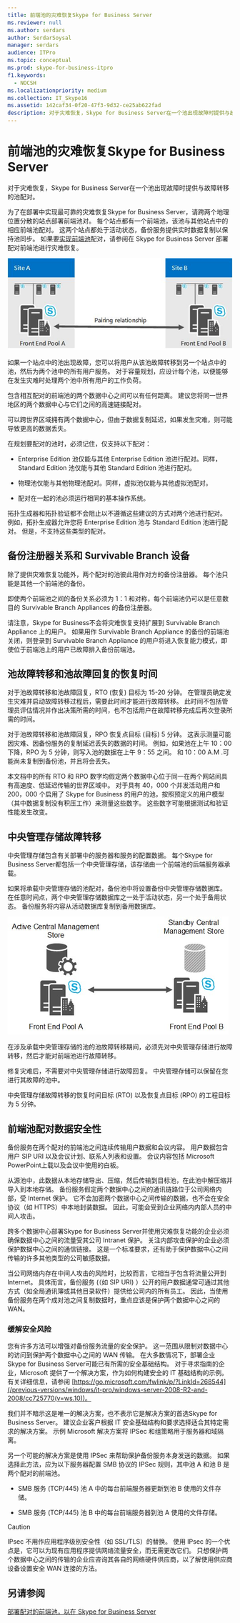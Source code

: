 ```yaml
---
title: 前端池的灾难恢复Skype for Business Server
ms.reviewer: null
ms.author: serdars
author: SerdarSoysal
manager: serdars
audience: ITPro
ms.topic: conceptual
ms.prod: skype-for-business-itpro
f1.keywords:
  - NOCSH
ms.localizationpriority: medium
ms.collection: IT_Skype16
ms.assetid: 142caf34-0f20-47f3-9d32-ce25ab622fad
description: 对于灾难恢复，Skype for Business Server在一个池出现故障时提供与故障转移的池配对。
---
```


# <a name="front-end-pool-disaster-recovery-in-skype-for-business-server"></a>前端池的灾难恢复Skype for Business Server
 
对于灾难恢复，Skype for Business Server在一个池出现故障时提供与故障转移的池配对。
  
为了在部署中实现最可靠的灾难恢复Skype for Business Server，请跨两个地理位置分散的站点部署前端池对。 每个站点都有一个前端池，该池与其他站点中的相应前端池配对。 这两个站点都处于活动状态，备份服务提供实时数据复制以保持池同步。 如果要[实现前端池](../../deploy/deploy-high-availability-and-disaster-recovery/front-end-pools-for-disaster-recovery.md)配对，请参阅在 Skype for Business Server 部署配对前端池进行灾难恢复。
  
![显示两个不同站点中相互配对的前端池。](../../media/f74533c0-a10e-4f18-85a8-b9a008497573.jpg)
  
如果一个站点中的池出现故障，您可以将用户从该池故障转移到另一个站点中的池，然后为两个池中的所有用户服务。 对于容量规划，应设计每个池，以便能够在发生灾难时处理两个池中所有用户的工作负荷。
  
包含相互配对的前端池的两个数据中心之间可以有任何距离。 建议您将同一世界地区的两个数据中心与它们之间的高速链接配对。 
  
可以跨世界区域拥有两个数据中心，但由于数据复制延迟，如果发生灾难，则可能导致更高的数据丢失。
  
在规划要配对的池时，必须记住，仅支持以下配对：
  
- Enterprise Edition 池仅能与其他 Enterprise Edition 池进行配对。同样，Standard Edition 池仅能与其他 Standard Edition 池进行配对。
    
- 物理池仅能与其他物理池配对。同样，虚拟池仅能与其他虚拟池配对。
    
- 配对在一起的池必须运行相同的基本操作系统。
    
拓扑生成器和拓扑验证都不会阻止以不遵循这些建议的方式对两个池进行配对。 例如，拓扑生成器允许您将 Enterprise Edition 池与 Standard Edition 池进行配对。 但是，不支持这些类型的配对。
  
## <a name="backup-registrar-relationships-and-survivable-branch-appliances"></a>备份注册器关系和 Survivable Branch 设备

除了提供灾难恢复功能外，两个配对的池彼此用作对方的备份注册器。 每个池只能是其他一个前端池的备份。
  
即使两个前端池之间的备份关系必须为 1：1 和对称，每个前端池仍可以是任意数目的 Survivable Branch Appliances 的备份注册器。
  
请注意，Skype for Business不会将灾难恢复支持扩展到 Survivable Branch Appliance 上的用户。 如果用作 Survivable Branch Appliance 的备份的前端池关闭，则登录到 Survivable Branch Appliance 的用户将进入恢复能力模式，即使位于前端池上的用户已故障排入备份前端池。
  
## <a name="recovery-time-for-pool-failover-and-pool-failback"></a>池故障转移和池故障回复的恢复时间

对于池故障转移和池故障回复，RTO (恢复) 目标为 15-20 分钟。 在管理员确定发生灾难并启动故障转移过程后，需要此时间才能进行故障转移。 此时间不包括管理员评估情况并作出决策所需的时间，也不包括用户在故障转移完成后再次登录所需的时间。
  
对于池故障转移和池故障回复，RPO 恢复点目标 (目标) 5 分钟。 这表示测量可能因灾难、因备份服务的复制延迟丢失的数据的时间。 例如，如果池在上午 10：00 下降，RPO 为 5 分钟，则写入池的数据在上午 9：55 之间。 和 10：00 A.M .可能尚未复制到备份池，并且将会丢失。
  
本文档中的所有 RTO 和 RPO 数字均假定两个数据中心位于同一在两个网站间具有高速度、低延迟传输的世界区域中。 对于具有 40，000 个并发活动用户和 200，000 个启用了 Skype for Business 的用户的池，按照预定义的用户模型（其中数据复制没有积压工作）来测量这些数字。 这些数字可能根据测试和验证性能发生改变。
  
## <a name="central-management-store-failover"></a>中央管理存储故障转移

中央管理存储包含有关部署中的服务器和服务的配置数据。 每个Skype for Business Server都包括一个中央管理存储，该存储由一个前端池的后端服务器承载。
  
如果将承载中央管理存储的池配对，备份池中将设置备份中央管理存储数据库。 在任意时间点，两个中央管理存储数据库之一处于活动状态，另一个处于备用状态。 备份服务将内容从活动数据库复制到备用数据库。
  
![显示两个前端池，一个池具有活动 CMS 存储，另一个使用被动备份 CMS 存储。](../../media/aa479398-eb56-4854-8d50-1eff39c58a56.jpg)
  
在涉及承载中央管理存储的池的池故障转移期间，必须先对中央管理存储进行故障转移，然后才能对前端池进行故障转移。
  
修复灾难后，不需要对中央管理存储进行故障回复。 中央管理存储可以保留在您进行其故障的池中。
  
中央管理存储故障转移的恢复时间目标 (RTO) 以及恢复点目标 (RPO) 的工程目标为 5 分钟。
  
## <a name="front-end-pool-pairing-data-security"></a>前端池配对数据安全性

备份服务在两个配对的前端池之间连续传输用户数据和会议内容。 用户数据包含用户 SIP URI 以及会议计划、联系人列表和设置。 会议内容包括 Microsoft PowerPoint上载以及会议中使用的白板。
  
从源池中，此数据从本地存储导出、压缩，然后传输到目标池，在此池中解压缩并导入到本地存储。 备份服务假定两个数据中心之间的通讯链路位于公司网络内部，受 Internet 保护。 它不会加密两个数据中心之间传输的数据，也不会在安全协议（如 HTTPS）中本地封装数据。 因此，可能会受到企业网络内内部人员的中间人攻击。
  
跨多个数据中心部署Skype for Business Server并使用灾难恢复功能的企业必须确保数据中心之间的流量受其公司 Intranet 保护。 关注内部攻击保护的企业必须保护数据中心之间的通信链接。 这是一个标准要求，还有助于保护数据中心之间传输的许多其他类型的公司敏感数据。
  
当公司网络内存在中间人攻击的风险时，比较而言，它相当于包含将流量公开到 Internet。 具体而言，备份服务 (（如 SIP URI) ）公开的用户数据通常可通过其他方式（如全局通讯簿或其他目录软件）提供给公司内的所有员工。 因此，当使用备份服务在两个成对池之间复制数据时，重点应该是保护两个数据中心之间的 WAN。
  
### <a name="mitigating-security-risks"></a>缓解安全风险

您有许多方法可以增强对备份服务流量的安全保护。 这一范围从限制对数据中心的访问到保护两个数据中心之间的 WAN 传输。 在大多数情况下，部署企业Skype for Business Server可能已有所需的安全基础结构。 对于寻求指南的企业，Microsoft 提供了一个解决方案，作为如何构建安全的 IT 基础结构的示例。 有关详细信息，请参阅 [https://go.microsoft.com/fwlink/p/?LinkId=268544](/previous-versions/windows/it-pro/windows-server-2008-R2-and-2008/cc725770(v=ws.10))。 
  
我们并不暗示这是唯一的解决方案，也不表示它是解决方案的首选Skype for Business Server。 建议企业客户根据 IT 安全基础结构和要求选择适合其特定需求的解决方案。 示例 Microsoft 解决方案将 IPSec 和组策略用于服务器和域隔离。
  
另一个可能的解决方案是使用 IPSec 来帮助保护备份服务本身发送的数据。 如果选择此方法，应为以下服务器配置 SMB 协议的 IPSec 规则，其中池 A 和池 B 是两个配对的前端池。
  
- SMB 服务 (TCP/445) 池 A 中的每台前端服务器更新到池 B 使用的文件存储。
    
- SMB 服务 (TCP/445) 池 B 中的每台前端服务器到池 A 使用的文件存储。
    
> [!CAUTION]
>  IPsec 不用作应用程序级别安全性（如 SSL/TLS）的替换。 使用 IPsec 的一个优点是，它可以为现有应用程序提供网络流量安全，而无需更改它们。 只想保护两个数据中心之间的传输的企业应咨询其各自的网络硬件供应商，以了解使用供应商设备设置安全 WAN 连接的方法。
  
## <a name="see-also"></a>另请参阅

[部署配对的前端池，以在 Skype for Business Server](../../deploy/deploy-high-availability-and-disaster-recovery/front-end-pools-for-disaster-recovery.md)